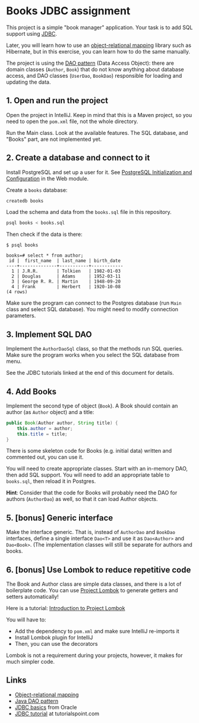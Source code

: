 # Books JDBC assignment

This project is a simple "book manager" application. Your task is to add SQL support using [JDBC](https://en.wikipedia.org/wiki/Java_Database_Connectivity).

Later, you will learn how to use an [object-relational mapping](https://en.wikipedia.org/wiki/Object-relational_mapping) library such as Hibernate, but in this exercise, you can learn how to do the same manually.

The project is using the [DAO pattern](https://www.baeldung.com/java-dao-pattern) (Data Access Object): there are domain classes (`Author`, `Book`) that do not know anything about database access, and DAO classes (`UserDao`, `BookDao`) responsible for loading and updating the data.

## 1. Open and run the project

Open the project in IntelliJ. Keep in mind that this is a Maven project, so you need to open the `pom.xml` file, not the whole directory.

Run the Main class. Look at the available features. The SQL database, and "Books" part, are not implemented yet.

## 2. Create a database and connect to it

Install PostgreSQL and set up a user for it. See [PostgreSQL Initialization and Configuration](https://codecool.gitlab.io/codecool-curriculum/web-python/#/../pages/tools/postgresql-installation-and-configuration) in the Web module.

Create a `books` database:

```sh
createdb books
``` 

Load the schema and data from the `books.sql` file in this repository.

```sh
psql books < books.sql
```

Then check if the data is there:

```
$ psql books

books=# select * from author;
 id |  first_name  | last_name | birth_date 
----+--------------+-----------+------------
  1 | J.R.R.       | Tolkien   | 1982-01-03
  2 | Douglas      | Adams     | 1952-03-11
  3 | George R. R. | Martin    | 1948-09-20
  4 | Frank        | Herbert   | 1920-10-08
(4 rows)
```

Make sure the program can connect to the Postgres database (run `Main` class and select SQL database). You might need to modify connection parameters.

## 3. Implement SQL DAO

Implement the `AuthorDaoSql` class, so that the methods run SQL queries. Make sure the program works when you select the SQL database from menu.

See the JDBC tutorials linked at the end of this document for details.

## 4. Add Books

Implement the second type of object (`Book`). A Book should contain an author (as `Author` object) and a title:
```java
public Book(Author author, String title) {
    this.author = author;
    this.title = title;
}
``` 

There is some skeleton code for Books (e.g. initial data) written and commented out, you can use it.

You will need to create appropriate classes. Start with an in-memory DAO, then add SQL support. You will need to add an appropriate table to `books.sql`, then reload it in Postgres.

**Hint**: Consider that the code for Books will probably need the DAO for authors (`AuthorDao`) as well, so that it can load Author objects.

## 5. [bonus] Generic interface

Make the interface generic. That is, instead of `AuthorDao` and `BookDao` interfaces, define a single interface `Dao<T>` and use it as `Dao<Author>` and `Dao<Book>`. (The implementation classes will still be separate for authors and books.

## 6. [bonus] Use Lombok to reduce repetitive code

The Book and Author class are simple data classes, and there is a lot of boilerplate code. You can use [Project Lombok](https://projectlombok.org/) to generate getters and setters automatically!

Here is a tutorial: [Introduction to Project Lombok](https://www.baeldung.com/intro-to-project-lombok)

You will have to:
* Add the dependency to `pom.xml` and make sure IntelliJ re-imports it
* Install Lombok plugin for IntelliJ
* Then, you can use the decorators

Lombok is not a requirement during your projects, however, it makes for much simpler code.

## Links

* [Object-relational mapping](https://en.wikipedia.org/wiki/Object-relational_mapping) 
* [Java DAO pattern](https://www.baeldung.com/java-dao-pattern)
* [JDBC basics](https://docs.oracle.com/javase/tutorial/jdbc/basics/index.html) from Oracle
* [JDBC tutorial](https://www.tutorialspoint.com/jdbc/) at tutorialspoint.com